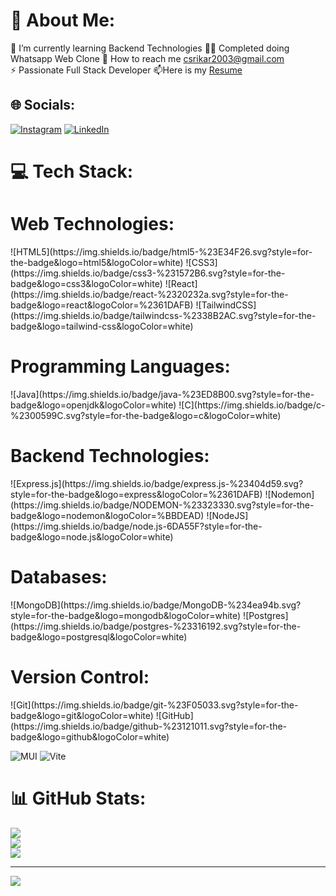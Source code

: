 # 💫 About Me:
🌱 I’m currently learning Backend Technologies<be>
🚀🚀 Completed doing Whatsapp Web Clone<be>
💬 How to reach me csrikar2003@gmail.com<br>
⚡ Passionate Full Stack Developer<be>
📫Here is my <a href="https://drive.google.com/file/d/1b2gV6sSOaUk7E2FDIKx1iffrZhbSESil/view">Resume</a>


## 🌐 Socials:
[![Instagram](https://img.shields.io/badge/Instagram-%23E4405F.svg?logo=Instagram&logoColor=white)](https://instagram.com/https://www.instagram.com/_c_srikar) [![LinkedIn](https://img.shields.io/badge/LinkedIn-%230077B5.svg?logo=linkedin&logoColor=white)](https://linkedin.com/in/https://www.linkedin.com/in/srikar-challa-5a22b9250) 

# 💻 Tech Stack:
<h1>Web Technologies:</h1>
![HTML5](https://img.shields.io/badge/html5-%23E34F26.svg?style=for-the-badge&logo=html5&logoColor=white) 
![CSS3](https://img.shields.io/badge/css3-%231572B6.svg?style=for-the-badge&logo=css3&logoColor=white) 
![React](https://img.shields.io/badge/react-%2320232a.svg?style=for-the-badge&logo=react&logoColor=%2361DAFB) 
![TailwindCSS](https://img.shields.io/badge/tailwindcss-%2338B2AC.svg?style=for-the-badge&logo=tailwind-css&logoColor=white) 

<h1>Programming Languages:</h1>
![Java](https://img.shields.io/badge/java-%23ED8B00.svg?style=for-the-badge&logo=openjdk&logoColor=white) 
![C](https://img.shields.io/badge/c-%2300599C.svg?style=for-the-badge&logo=c&logoColor=white) 

<h1>Backend Technologies:</h1>
![Express.js](https://img.shields.io/badge/express.js-%23404d59.svg?style=for-the-badge&logo=express&logoColor=%2361DAFB) 
![Nodemon](https://img.shields.io/badge/NODEMON-%23323330.svg?style=for-the-badge&logo=nodemon&logoColor=%BBDEAD) 
![NodeJS](https://img.shields.io/badge/node.js-6DA55F?style=for-the-badge&logo=node.js&logoColor=white) 

<h1>Databases:</h1>
![MongoDB](https://img.shields.io/badge/MongoDB-%234ea94b.svg?style=for-the-badge&logo=mongodb&logoColor=white) 
![Postgres](https://img.shields.io/badge/postgres-%23316192.svg?style=for-the-badge&logo=postgresql&logoColor=white)

<h1>Version Control:</h1>
![Git](https://img.shields.io/badge/git-%23F05033.svg?style=for-the-badge&logo=git&logoColor=white) 
![GitHub](https://img.shields.io/badge/github-%23121011.svg?style=for-the-badge&logo=github&logoColor=white) 


![MUI](https://img.shields.io/badge/MUI-%230081CB.svg?style=for-the-badge&logo=mui&logoColor=white) 
![Vite](https://img.shields.io/badge/vite-%23646CFF.svg?style=for-the-badge&logo=vite&logoColor=white) 
# 📊 GitHub Stats:
![](https://github-readme-stats.vercel.app/api?username=srikar-c&theme=github_dark&hide_border=false&include_all_commits=true&count_private=false)<br/>
![](https://github-readme-streak-stats.herokuapp.com/?user=srikar-c&theme=github_dark&hide_border=false)<br/>
![](https://github-readme-stats.vercel.app/api/top-langs/?username=srikar-c&theme=github_dark&hide_border=false&include_all_commits=true&count_private=false&layout=compact)

---
[![](https://visitcount.itsvg.in/api?id=srikar-c&icon=6&color=8)](https://visitcount.itsvg.in)

<!-- Proudly created with GPRM ( https://gprm.itsvg.in ) -->
